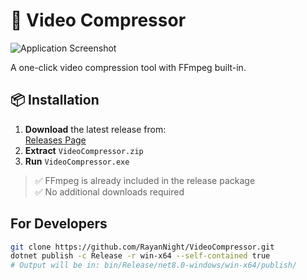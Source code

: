 # 🎥 Video Compressor

![Application Screenshot](https://github.com/user-attachments/assets/af44204d-d399-4d12-ad35-2dcecb22010d)

A one-click video compression tool with FFmpeg built-in.

## 📦 Installation

1. **Download** the latest release from:  
   [Releases Page](https://github.com/RayanNight/VideoCompressor/releases)
2. **Extract** `VideoCompressor.zip`
3. **Run** `VideoCompressor.exe`

> ✅ FFmpeg is already included in the release package  
> ✅ No additional downloads required

## For Developers

```bash
git clone https://github.com/RayanNight/VideoCompressor.git
dotnet publish -c Release -r win-x64 --self-contained true
# Output will be in: bin/Release/net8.0-windows/win-x64/publish/

